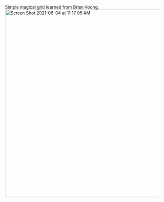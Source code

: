 Simple magical grid learned from Brian Voong.
<img width="612" alt="Screen Shot 2021-06-04 at 11 17 05 AM" src="https://user-images.githubusercontent.com/36006109/120746040-9854f380-c528-11eb-8816-13b72744bf2c.png">

